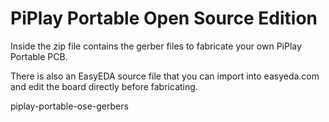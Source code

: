 # PiPlay Portable Open Source Edition

Inside the zip file contains the gerber files to fabricate your own PiPlay Portable PCB.

There is also an EasyEDA source file that you can import into easyeda.com and edit the board directly before fabricating.

piplay-portable-ose-gerbers

